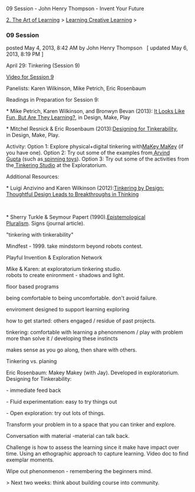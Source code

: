 09 Session - John Henry Thompson - Invent Your Future   
    

[2\. The Art of Learning](../../the-art-of-learning.md)‎ > ‎[Learning Creative Learning](../learning-creative-learning.md)‎ > ‎

### 09 Session

posted May 4, 2013, 8:42 AM by John Henry Thompson   \[ updated May 6, 2013, 8:19 PM \]

April 29: Tinkering (Session 9)

  

[Video for Session 9](http://llk.media.mit.edu/courses/video.php?provider=youtube&vid=VNKyFhQbHQs)

Panelists: Karen Wilkinson, Mike Petrich, Eric Rosenbaum

Readings in Preparation for Session 9:

  

\* Mike Petrich, Karen Wilkinson, and Bronwyn Bevan (2013): [It Looks Like Fun, But Are They Learning?](http://tinkering.exploratorium.edu/wp-content/themes/tinkeringsite/resources/PetrichWilkinsonBevan-ItLooksLikeFun.pdf), in Design, Make, Play

  

\* Mitchel Resnick & Eric Rosenbaum (2013):[Designing for Tinkerability](http://web.media.mit.edu/~mres/papers/designing-for-tinkerability.pdf), in Design, Make, Play.

  

Activity: Option 1: Explore physical+digital tinkering with[MaKey MaKey](http://www.makeymakey.com/) (if you have one). Option 2: Try out some of the examples from[ ](http://www.arvindguptatoys.com/films.html)[Arvind Gupta](http://www.arvindguptatoys.com/films.html) (such as[ ](http://www.youtube.com/watch?v=ZQGHRcj8qVc)[spinning toys](http://www.youtube.com/watch?v=ZQGHRcj8qVc)). Option 3: Try out some of the activities from the[ ](http://tinkering.exploratorium.edu/activities/)[Tinkering Studio](http://tinkering.exploratorium.edu/activities/) at the Exploratorium.

  

Additional Resources:

  

\* Luigi Anzivino and Karen Wilkinson (2012):[Tinkering by Design: Thoughtful Design Leads to Breakthroughs in Thinking](http://llk.media.mit.edu/courses/readings/AnzivinoWilkinson-TinkeringByDesign.pdf)

[  
](http://llk.media.mit.edu/courses/readings/AnzivinoWilkinson-TinkeringByDesign.pdf)

\* Sherry Turkle & Seymour Papert (1990).[Epistemological Pluralism](http://www.papert.org/articles/EpistemologicalPluralism.html). Signs (journal article).

  

"tinkering with tinkerability"  
  

Mindfest - 1999. take mindstorm beyond robots contest.  
  

Playful Invention & Exploration Network  
  

Mike & Karen: at exploratorium tinkering studio.  
robots to create enironment - shadows and light.  

floor based programs  

being comfortable to being uncomfortable. don't avoid failure.  

enviroment designed to support learning exploring  

how to get started: others engaged / residue of past projects.  

tinkering: comfortable with learning a phenonmenom / play with problem more than solve it / developing these instincts  

makes sense as you go along, then share with others.  

  

Tinkering vs. planing  
  
Eric Rosenbaum: Makey Makey (with Jay). Developed in exploratorium.  
Designing for Tinkerability:  

\- immediate feed back  

\- Fluid experimentation: easy to try things out  

\- Open exploration: try out lots of things.  
  

Transform your problem in to a space that you can tinker and explore.  
  

Conversation with material -material can talk back.  
  

Challenge is how to assess the learning since it make have impact over time. Using an ethographic approach to capture learning. Video doc to find exemplar moments.  
  

Wipe out phenonmenon - remembering the beginners mind.  
  

\> Next two weeks: think about building course into community.  
  

